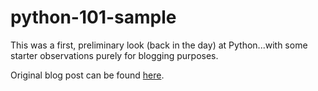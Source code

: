 # python-101-sample
This was a first, preliminary look (back in the day) at Python...with some starter observations purely for blogging purposes.

Original blog post can be found <a href="https://bearandhammer.net/2015/11/20/fighting-the-python/" target="_blank">here</a>.
